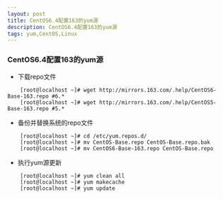 ```yaml
---
layout: post
title: CentOS6.4配置163的yum源
description: CentOS6.4配置163的yum源
tags: yum,CentOS,Linux
---
```


### CentOS6.4配置163的yum源

- 下载repo文件

```
	[root@localhost ~]# wget http://mirrors.163.com/.help/CentOS6-Base-163.repo #6.*
	[root@localhost ~]# wget http://mirrors.163.com/.help/CentOS5-Base-163.repo #5.*
```

- 备份并替换系统的repo文件

```
	[root@localhost ~]# cd /etc/yum.repos.d/
	[root@localhost ~]# mv CentOS-Base.repo CentOS-Base.repo.bak
	[root@localhost ~]# mv CentOS6-Base-163.repo CentOS-Base.repo
```

- 执行yum源更新

```
	[root@localhost ~]# yum clean all
	[root@localhost ~]# yum makecache
	[root@localhost ~]# yum update
```
